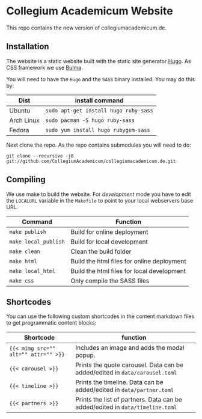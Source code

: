 # Collegium Academicum Website

This repo contains the new version of collegiumacademicum.de.

## Installation
The website is a static website built with the static site generator [Hugo](gohugo.io). As CSS framework we use [Bulma](bulma.io).

You will need to have the `Hugo` and the `SASS` binary installed. You may do this by:

| Dist | install command |
| --- | --- |
| Ubuntu | `sudo apt-get install hugo ruby-sass` |
| Arch Linux | `sudo pacman -S hugo ruby-sass` |
| Fedora | `sudo yum install hugo rubygem-sass` |

Next clone the repo. As the repo contains submodules you will need to do:

```
git clone --recursive -j8 git://github.com/CollegiumAcademicum/collegiumacademicum.de.git
```
## Compiling
We use make to build the website. For _development_ mode you have to edit the `LOCALURL` variable in the `Makefile` to point to your local webservers base URL.

| Command | Function |
| --- | --- |
| `make publish` | Build for online deployment |
| `make local_publish` | Build for local development |
| `make clean` | Clean the build folder |
| `make html` | Build the html files for online deployment |
| `make local_html` | Build the html files for local development |
| `make css` | Only compile the SASS files |

## Shortcodes
You can use the following custom shortcodes in the content markdown files to get programmatic content blocks:

| Shortcode | function |
| --- | --- |
| `{{< mimg src="" alt="" attr="" >}}` | Includes an image and adds the modal popup.  |
| `{{< carousel >}}` | Prints the quote carousel. Data can be added/edited in `data/carousel.toml` |
| `{{< timeline >}}` | Prints the timeline. Data can be added/edited in `data/partner.toml` |
| `{{< partners >}}` | Prints the list of partners. Data can be added/edited in `data/timeline.toml` |